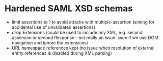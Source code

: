 # Hardened SAML XSD schemas
- limit assertions to 1 to avoid attacks with multiple-assertion (aiming for accidental use of unvalidated assertions)
- drop Extensions (could be used to include any XML, e.g. second assersion or second Response - not really an issue issue if we use DOM navigation and ignore the extensions)
- URL namespace references kept (no issue when resolution of external entity references is disabled during XML parsing)